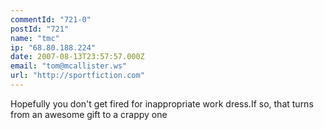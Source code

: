 ```yaml
---
commentId: "721-0"
postId: "721"
name: "tmc"
ip: "68.80.188.224"
date: 2007-08-13T23:57:57.000Z
email: "tom@mcallister.ws"
url: "http://sportfiction.com"
---
```

<p>Hopefully you don't get fired for inappropriate work dress.If so, that turns from an awesome gift to a crappy one</p>